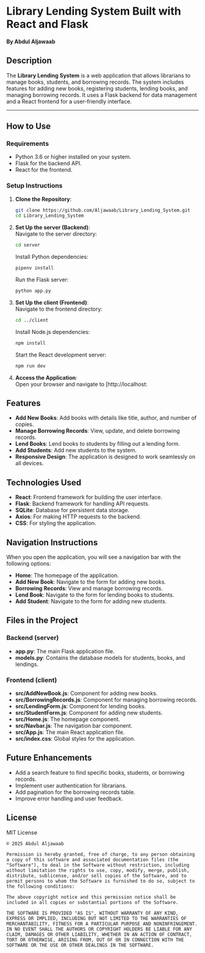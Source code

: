 # Library Lending System Built with React and Flask  
#### By **Abdul Aljawaab**  

## Description  
The **Library Lending System** is a web application that allows librarians to manage books, students, and borrowing records. The system includes features for adding new books, registering students, lending books, and managing borrowing records. It uses a Flask backend for data management and a React frontend for a user-friendly interface.

---

## How to Use  
### Requirements    
* Python 3.6 or higher installed on your system.  
* Flask for the backend API.  
* React for the frontend.  

### Setup Instructions  
1. **Clone the Repository**:  
    ```bash  
    git clone https://github.com/Aljawaab/Library_Lending_System.git 
    cd Library_Lending_System  
    ```

2. **Set Up the server (Backend)**:  
    Navigate to the server directory:  
    ```bash  
    cd server  
    ```  
    Install Python dependencies:  
    ```bash  
    pipenv install 
    ```  
    Run the Flask server:  
    ```bash  
    python app.py  
    ```  

3. **Set Up the client (Frontend)**:  
    Navigate to the frontend directory:  
    ```bash  
    cd ../client  
    ```  
    Install Node.js dependencies:  
    ```bash  
    npm install  
    ```  
    Start the React development server:  
    ```bash  
    npm run dev  
    ```  

4. **Access the Application**:  
    Open your browser and navigate to [http://localhost:

## Features  
* **Add New Books**: Add books with details like title, author, and number of copies.  
* **Manage Borrowing Records**: View, update, and delete borrowing records.  
* **Lend Books**: Lend books to students by filling out a lending form.  
* **Add Students**: Add new students to the system.  
* **Responsive Design**: The application is designed to work seamlessly on all devices.

## Technologies Used  
* **React**: Frontend framework for building the user interface.  
* **Flask**: Backend framework for handling API requests.  
* **SQLite**: Database for persistent data storage.  
* **Axios**: For making HTTP requests to the backend.  
* **CSS**: For styling the application.

## Navigation Instructions  
When you open the application, you will see a navigation bar with the following options:  
* **Home**: The homepage of the application.  
* **Add New Book**: Navigate to the form for adding new books.  
* **Borrowing Records**: View and manage borrowing records.  
* **Lend Book**: Navigate to the form for lending books to students.  
* **Add Student**: Navigate to the form for adding new students.

## Files in the Project  
### Backend (server) 
* **app.py**: The main Flask application file.  
* **models.py**: Contains the database models for students, books, and lendings.  

### Frontend (client) 
* **src/AddNewBook.js**: Component for adding new books.  
* **src/BorrowingRecords.js**: Component for managing borrowing records.  
* **src/LendingForm.js**: Component for lending books.  
* **src/StudentForm.js**: Component for adding new students.  
* **src/Home.js**: The homepage component.  
* **src/Navbar.js**: The navigation bar component.  
* **src/App.js**: The main React application file.  
* **src/index.css**: Global styles for the application.

## Future Enhancements  
* Add a search feature to find specific books, students, or borrowing records.  
* Implement user authentication for librarians.  
* Add pagination for the borrowing records table.  
* Improve error handling and user feedback.

## License  
MIT License  

```
© 2025 Abdul Aljawaab

Permission is hereby granted, free of charge, to any person obtaining a copy of this software and associated documentation files (the "Software"), to deal in the Software without restriction, including without limitation the rights to use, copy, modify, merge, publish, distribute, sublicense, and/or sell copies of the Software, and to permit persons to whom the Software is furnished to do so, subject to the following conditions:

The above copyright notice and this permission notice shall be included in all copies or substantial portions of the Software.

THE SOFTWARE IS PROVIDED "AS IS", WITHOUT WARRANTY OF ANY KIND, EXPRESS OR IMPLIED, INCLUDING BUT NOT LIMITED TO THE WARRANTIES OF MERCHANTABILITY, FITNESS FOR A PARTICULAR PURPOSE AND NONINFRINGEMENT. IN NO EVENT SHALL THE AUTHORS OR COPYRIGHT HOLDERS BE LIABLE FOR ANY CLAIM, DAMAGES OR OTHER LIABILITY, WHETHER IN AN ACTION OF CONTRACT, TORT OR OTHERWISE, ARISING FROM, OUT OF OR IN CONNECTION WITH THE SOFTWARE OR THE USE OR OTHER DEALINGS IN THE SOFTWARE.
```

